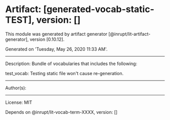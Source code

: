 # Artifact: [generated-vocab-static-TEST], version: []

This module was generated by artifact generator [@inrupt/lit-artifact-generator], version [0.10.12].

Generated on 'Tuesday, May 26, 2020 11:33 AM'.

---

Description: Bundle of vocabularies that includes the following:

  test_vocab: Testing static file won&#x27;t cause re-generation.

---

Author(s): 

---

License: MIT

Depends on @inrupt/lit-vocab-term-XXXX, version: []
